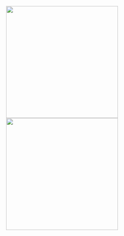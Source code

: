 
<p align="center">
  <img src="https://user-images.githubusercontent.com/8124398/226775637-4aed9556-6451-4aad-b043-94905fc74c99.png" width="300">
  <img src="https://user-images.githubusercontent.com/8124398/226776405-5447bc6d-6056-48ec-8832-bea321431a04.png" width="300">
</p>
